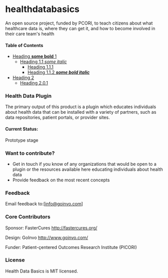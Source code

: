 # healthdatabasics
An open source project, funded by PCORI, to teach citizens about what healthcare data is, where they can get it, and how to become involved in their care team's health 



[TOC levels=1-3]: # "#### Table of Contents"
#### Table of Contents
- [Heading **some bold** 1](#heading-some-bold-1)
    - [Heading 1.1 _some italic_](#heading-11-some-italic)
        - [Heading 1.1.1](#heading-111)
        - [Heading 1.1.2  **_some bold italic_**](#heading-112--some-bold-italic)
- [Heading 2](#heading-2)
    - [Heading 2.0.1](#heading-201)


### Health Data Plugin 
The primary output of this product is a plugin which educates individuals about health data that can be installed with a variety of partners, such as data repositories, patient portals, or provider sites. 

#### Current Status: 
Prototype stage


### Want to contribute?
 * Get in touch if you know of any organizations that would be open to a plugin or the resources available here educating individuals about health data
 * Provide feedback on the most recent concepts
 
 ### Feedback 
Email feedback to:[info@goinvo.com]

### Core Contributors

Sponsor: FasterCures http://fastercures.org/

Design: GoInvo http://www.goinvo.com/

Funder: Patient-çentered Outcomes Research Institute (PICORI)  

### License

Health Data Basics is MIT licensed.
